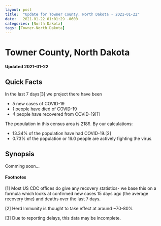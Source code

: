 ```yaml
---
layout: post
title:  "Update for Towner County, North Dakota - 2021-01-22"
date:   2021-01-22 01:01:29 -0600
categories: [North Dakota]
tags: [Towner-North Dakota]
---
```


# Towner County, North Dakota
#### Updated 2021-01-22

## Quick Facts

In the last 7 days[3] we project there have been
- *5* new cases of COVID-19
- *1* people have died of COVID-19
- *4* people have recovered from COVID-19[1]

The population in this census area is 2189. By our calculations:
- 13.34% of the population have had COVID-19.[2]
- 0.73% of the population or 16.0 people are actively fighting the virus.

## Synopsis

Comming soon...


#### Footnotes

[1] Most US CDC offices do give any recovery statistics- we base this on a formula which looks at confirmed new cases
15 days ago (the average recovery time) and deaths over the last 7 days.

[2] Herd Immunity is thought to take effect at around ~70-80%

[3] Due to reporting delays, this data may be incomplete.
 
    